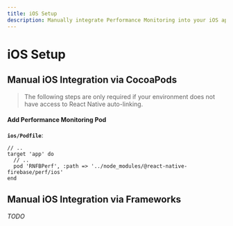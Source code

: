 ```yaml
---
title: iOS Setup
description: Manually integrate Performance Monitoring into your iOS application. 
---
```


# iOS Setup

## Manual iOS Integration via CocoaPods

> The following steps are only required if your environment does not have access to React Native
auto-linking.

#### Add Performance Monitoring Pod

**`ios/Podfile`**:
```ruby{4}
// ..
target 'app' do
  // ..
  pod 'RNFBPerf', :path => '../node_modules/@react-native-firebase/perf/ios'
end
```

## Manual iOS Integration via Frameworks

*TODO*
